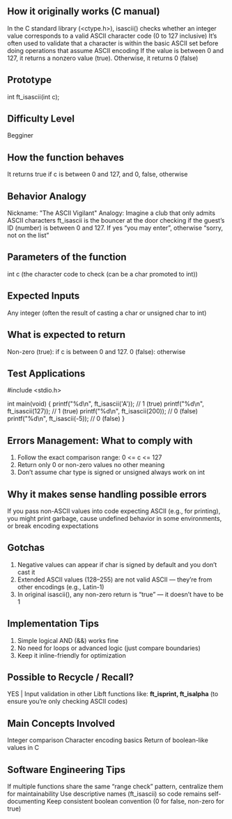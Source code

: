 ## How it originally works (C manual)

In the C standard library (<ctype.h>), isascii() checks whether an integer value corresponds to a valid ASCII character code (0 to 127 inclusive)
It’s often used to validate that a character is within the basic ASCII set before doing operations that assume ASCII encoding
If the value is between 0 and 127, it returns a nonzero value (true). Otherwise, it returns 0 (false)

## Prototype
int ft_isascii(int c);

## Difficulty Level
Begginer 

## How the function behaves
It returns true if c is between 0 and 127, and 0, false, otherwise

## Behavior Analogy
Nickname: "The ASCII Vigilant"
Analogy: Imagine a club that only admits ASCII characters ft_isascii is the bouncer at the door checking if the guest’s ID (number) 
is between 0 and 127. If yes “you may enter”, otherwise  “sorry, not on the list”

## Parameters of the function
int c (the character code to check (can be a char promoted to int))

## Expected Inputs
Any integer (often the result of casting a char or unsigned char to int)

## What is expected to return

Non-zero (true): if c is between 0 and 127.
0 (false): otherwise

## Test Applications

#include <stdio.h>

int main(void)
{
    printf("%d\n", ft_isascii('A'));     // 1 (true)
    printf("%d\n", ft_isascii(127));     // 1 (true)
    printf("%d\n", ft_isascii(200));     // 0 (false)
    printf("%d\n", ft_isascii(-5));      // 0 (false)
}

## Errors Management: What to comply with

1) Follow the exact comparison range: 0 <= c <= 127
2) Return only 0 or non-zero values no other meaning
3) Don’t assume char type is signed or unsigned always work on int

## Why it makes sense handling possible errors

If you pass non-ASCII values into code expecting ASCII (e.g., for printing), 
you might print garbage, cause undefined behavior in some environments, or break encoding expectations

## Gotchas

1) Negative values can appear if char is signed by default and you don’t cast it
2) Extended ASCII values (128–255) are not valid ASCII — they’re from other encodings (e.g., Latin-1)
3) In original isascii(), any non-zero return is “true” — it doesn’t have to be 1

## Implementation Tips

1) Simple logical AND (&&) works fine
2) No need for loops or advanced logic (just compare boundaries)
3) Keep it inline-friendly for optimization

## Possible to Recycle / Recall?

YES | 
Input validation in other Libft functions like: 
**ft_isprint, ft_isalpha**
(to ensure you’re only checking ASCII codes)

## Main Concepts Involved

Integer comparison
Character encoding basics
Return of boolean-like values in C

## Software Engineering Tips

If multiple functions share the same “range check” pattern, centralize them for maintainability
Use descriptive names (ft_isascii) so code remains self-documenting
Keep consistent boolean convention (0 for false, non-zero for true)
